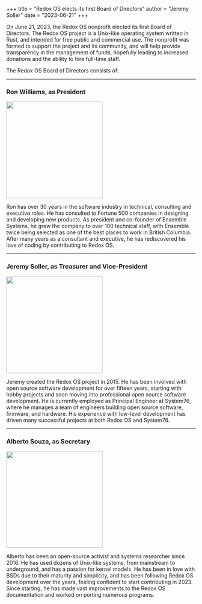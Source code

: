 +++
title = "Redox OS elects its first Board of Directors"
author = "Jeremy Soller"
date = "2023-06-21"
+++

On June 21, 2023, the Redox OS nonprofit elected its first Board of Directors.
The Redox OS project is a Unix-like operating system written in Rust, and
intended for free public and commercial use. The nonprofit was formed to
support the project and its community, and will help provide transparency in
the management of funds, hopefully leading to increased donations and the
ability to hire full-time staff.

The Redox OS Board of Directors consists of:

<hr>

### Ron Williams, as President

<a href="/img/board/ron-williams.jpg"><img width=256 height=256 src="/img/board/ron-williams.jpg"/></a>

Ron has over 30 years in the software industry in technical, consulting and executive roles. He has consulted to Fortune 500 companies in designing and developing new products. As president and co-founder of Ensemble Systems, he grew the company to over 100 technical staff, with Ensemble twice being selected as one of the best places to work in British Columbia. After many years as a consultant and executive, he has rediscovered his love of coding by contributing to Redox OS.

<hr>

### Jeremy Soller, as Treasurer and Vice-President

<a href="/img/board/jeremy-soller.jpg"><img width=256 height=256 src="/img/board/jeremy-soller.jpg"/></a>

Jeremy created the Redox OS project in 2015. He has been involved with open source software development for over fifteen years, starting with hobby projects and soon moving into professional open source software development. He is currently employed as Principal Engineer at System76, where he manages a team of engineers building open source software, firmware, and hardware. His experience with low-level development has driven many successful projects at both Redox OS and System76.

<hr>

### Alberto Souza, as Secretary

<a href="/img/board/alberto-souza.jpg"><img width=256 height=256 src="/img/board/alberto-souza.jpg"/></a>

Alberto has been an open-source activist and systems researcher since 2016. He has used dozens of Unix-like systems, from mainstream to underground, and has a passion for kernel models. He has been in love with BSDs due to their maturity and simplicity, and has been following Redox OS development over the years, feeling confident to start contributing in 2023. Since starting, he has made vast improvements to the Redox OS documentation and worked on porting numerous programs.
